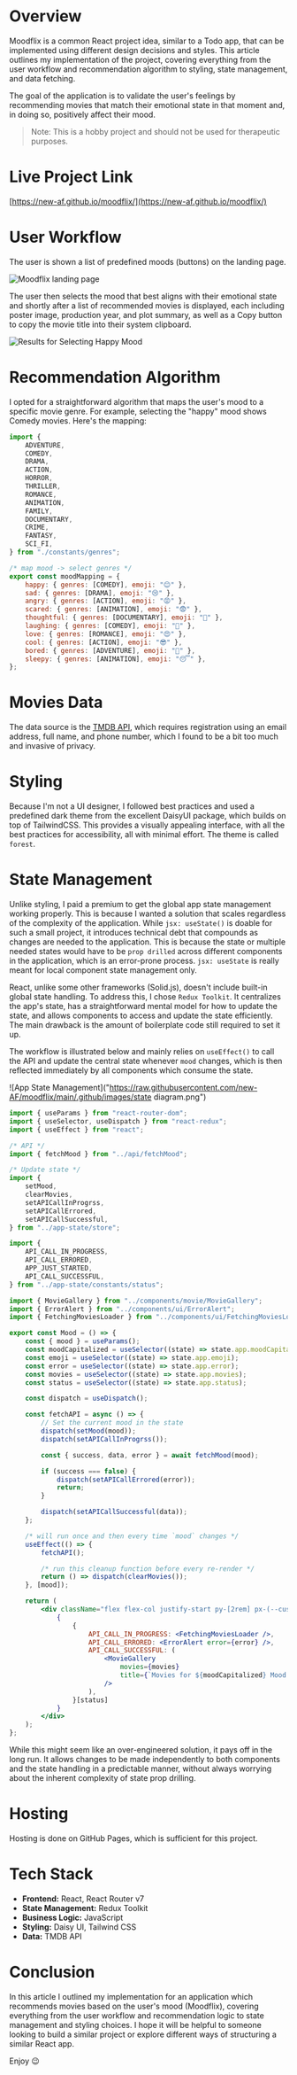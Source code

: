 # Overview

Moodflix is a common React project idea, similar to a Todo app, that can be implemented using different design decisions and styles. This article outlines my implementation of the project, covering everything from the user workflow and recommendation algorithm to styling, state management, and data fetching.

The goal of the application is to validate the user's feelings by recommending movies that match their emotional state in that moment and, in doing so, positively affect their mood.

> Note: This is a hobby project and should not be used for therapeutic purposes.

# Live Project Link

[https://new-af.github.io/moodflix/](https://new-af.github.io/moodflix/)

# User Workflow

The user is shown a list of predefined moods (buttons) on the landing page.

![Moodflix landing page](https://raw.githubusercontent.com/new-AF/moodflix/main/.github/images/landing.png)

The user then selects the mood that best aligns with their emotional state and shortly after a list of recommended movies is displayed, each including poster image, production year, and plot summary, as well as a Copy button to copy the movie title into their system clipboard.

![Results for Selecting Happy Mood](https://raw.githubusercontent.com/new-AF/moodflix/main/.github/images/happy.png)

# Recommendation Algorithm

I opted for a straightforward algorithm that maps the user's mood to a specific movie genre. For example, selecting the "happy" mood shows Comedy movies. Here's the mapping:

```js
import {
    ADVENTURE,
    COMEDY,
    DRAMA,
    ACTION,
    HORROR,
    THRILLER,
    ROMANCE,
    ANIMATION,
    FAMILY,
    DOCUMENTARY,
    CRIME,
    FANTASY,
    SCI_FI,
} from "./constants/genres";

/* map mood -> select genres */
export const moodMapping = {
    happy: { genres: [COMEDY], emoji: "😊" },
    sad: { genres: [DRAMA], emoji: "😢" },
    angry: { genres: [ACTION], emoji: "😡" },
    scared: { genres: [ANIMATION], emoji: "😨" },
    thoughtful: { genres: [DOCUMENTARY], emoji: "🤔" },
    laughing: { genres: [COMEDY], emoji: "🤣" },
    love: { genres: [ROMANCE], emoji: "😍" },
    cool: { genres: [ACTION], emoji: "😎" },
    bored: { genres: [ADVENTURE], emoji: "🥱" },
    sleepy: { genres: [ANIMATION], emoji: "😴" },
};
```

# Movies Data

The data source is the [TMDB API](https://www.themoviedb.org/), which requires registration using an email address, full name, and phone number, which I found to be a bit too much and invasive of privacy.

# Styling

Because I'm not a UI designer, I followed best practices and used a predefined dark theme from the excellent DaisyUI package, which builds on top of TailwindCSS. This provides a visually appealing interface, with all the best practices for accessibility, all with minimal effort. The theme is called `forest`.

# State Management

Unlike styling, I paid a premium to get the global app state management working properly. This is because I wanted a solution that scales regardless of the complexity of the application. While `jsx: useState()` is doable for such a small project, it introduces technical debt that compounds as changes are needed to the application. This is because the state or multiple needed states would have to be `prop drilled` across different components in the application, which is an error-prone process. `jsx: useState` is really meant for local component state management only.

React, unlike some other frameworks (Solid.js), doesn't include built-in global state handling. To address this, I chose `Redux Toolkit`. It centralizes the app's state, has a straightforward mental model for how to update the state, and allows components to access and update the state efficiently. The main drawback is the amount of boilerplate code still required to set it up.

The workflow is illustrated below and mainly relies on `useEffect()` to call the API and update the central state whenever `mood` changes, which is then reflected immediately by all components which consume the state.

![App State Management]("https://raw.githubusercontent.com/new-AF/moodflix/main/.github/images/state diagram.png")

```jsx
import { useParams } from "react-router-dom";
import { useSelector, useDispatch } from "react-redux";
import { useEffect } from "react";

/* API */
import { fetchMood } from "../api/fetchMood";

/* Update state */
import {
    setMood,
    clearMovies,
    setAPICallInProgrss,
    setAPICallErrored,
    setAPICallSuccessful,
} from "../app-state/store";

import {
    API_CALL_IN_PROGRESS,
    API_CALL_ERRORED,
    APP_JUST_STARTED,
    API_CALL_SUCCESSFUL,
} from "../app-state/constants/status";

import { MovieGallery } from "../components/movie/MovieGallery";
import { ErrorAlert } from "../components/ui/ErrorAlert";
import { FetchingMoviesLoader } from "../components/ui/FetchingMoviesLoader";

export const Mood = () => {
    const { mood } = useParams();
    const moodCapitalized = useSelector((state) => state.app.moodCapitalized);
    const emoji = useSelector((state) => state.app.emoji);
    const error = useSelector((state) => state.app.error);
    const movies = useSelector((state) => state.app.movies);
    const status = useSelector((state) => state.app.status);

    const dispatch = useDispatch();

    const fetchAPI = async () => {
        // Set the current mood in the state
        dispatch(setMood(mood));
        dispatch(setAPICallInProgrss());

        const { success, data, error } = await fetchMood(mood);

        if (success === false) {
            dispatch(setAPICallErrored(error));
            return;
        }

        dispatch(setAPICallSuccessful(data));
    };

    /* will run once and then every time `mood` changes */
    useEffect(() => {
        fetchAPI();

        /* run this cleanup function before every re-render */
        return () => dispatch(clearMovies());
    }, [mood]);

    return (
        <div className="flex flex-col justify-start py-[2rem] px-(--custom-spacing-md)">
            {
                {
                    API_CALL_IN_PROGRESS: <FetchingMoviesLoader />,
                    API_CALL_ERRORED: <ErrorAlert error={error} />,
                    API_CALL_SUCCESSFUL: (
                        <MovieGallery
                            movies={movies}
                            title={`Movies for ${moodCapitalized} Mood ${emoji}`}
                        />
                    ),
                }[status]
            }
        </div>
    );
};
```

While this might seem like an over-engineered solution, it pays off in the long run. It allows changes to be made independently to both components and the state handling in a predictable manner, without always worrying about the inherent complexity of state prop drilling.

# Hosting

Hosting is done on GitHub Pages, which is sufficient for this project.

# Tech Stack

-   **Frontend:** React, React Router v7
-   **State Management:** Redux Toolkit
-   **Business Logic:** JavaScript
-   **Styling:** Daisy UI, Tailwind CSS
-   **Data:** TMDB API

# Conclusion

In this article I outlined my implementation for an application which recommends movies based on the user's mood (Moodflix), covering everything from the user workflow and recommendation logic to state management and styling choices. I hope it will be helpful to someone looking to build a similar project or explore different ways of structuring a similar React app.

Enjoy 😉
